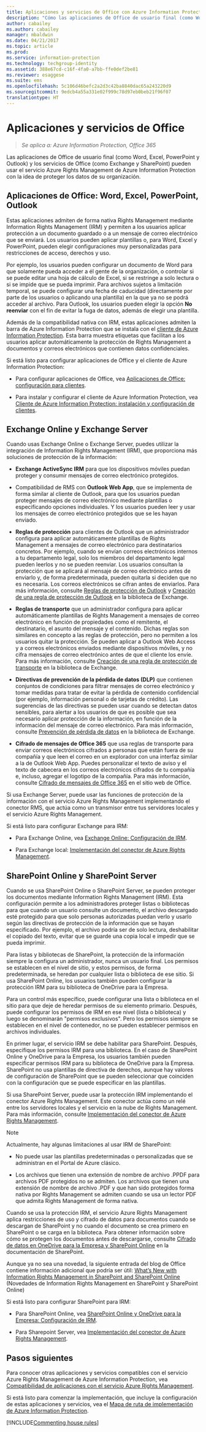 ```yaml
---
title: Aplicaciones y servicios de Office con Azure Information Protection
description: "Cómo las aplicaciones de Office de usuario final (como Word, Excel, PowerPoint y Outlook) y los servicios de Office (como Exchange y SharePoint) pueden usar el servicio Azure Rights Management para ayudar a proteger los datos de una organización."
author: cabailey
ms.author: cabailey
manager: mbaldwin
ms.date: 04/21/2017
ms.topic: article
ms.prod: 
ms.service: information-protection
ms.technology: techgroup-identity
ms.assetid: 388e67cd-c16f-4fa0-a7bb-ffe0def2be81
ms.reviewer: esaggese
ms.suite: ems
ms.openlocfilehash: 5c106d46befc2a2d3c42ba8840dac65a243220d9
ms.sourcegitcommit: 9edcb4a55a331e02f999c78d97eb0beb21f96f07
translationtype: HT
---
```

# <a name="office-applications-and-services"></a>Aplicaciones y servicios de Office

>*Se aplica a: Azure Information Protection, Office 365*

Las aplicaciones de Office de usuario final (como Word, Excel, PowerPoint y Outlook) y los servicios de Office (como Exchange y SharePoint) pueden usar el servicio Azure Rights Management de Azure Information Protection con la idea de proteger los datos de su organización.

## <a name="office-applications-word-excel-powerpoint-outlook"></a>Aplicaciones de Office: Word, Excel, PowerPoint, Outlook
Estas aplicaciones admiten de forma nativa Rights Management mediante Information Rights Management (IRM) y permiten a los usuarios aplicar protección a un documento guardado o a un mensaje de correo electrónico que se enviará. Los usuarios pueden aplicar plantillas o, para Word, Excel y PowerPoint, pueden elegir configuraciones muy personalizadas para restricciones de acceso, derechos y uso. 

Por ejemplo, los usuarios pueden configurar un documento de Word para que solamente pueda acceder a él gente de la organización, o controlar si se puede editar una hoja de cálculo de Excel, si se restringe a solo lectura o si se impide que se pueda imprimir. Para archivos sujetos a limitación temporal, se puede configurar una fecha de caducidad (directamente por parte de los usuarios o aplicando una plantilla) en la que ya no se podrá acceder al archivo. Para Outlook, los usuarios pueden elegir la opción **No reenviar** con el fin de evitar la fuga de datos, además de elegir una plantilla.

Además de la compatibilidad nativa con IRM, estas aplicaciones admiten la barra de Azure Information Protection que se instala con el [cliente de Azure Information Protection](../rms-client/aip-client.md). Esta barra muestra etiquetas que facilitan a los usuarios aplicar automáticamente la protección de Rights Management a documentos y correos electrónicos que contienen datos confidenciales.

Si está listo para configurar aplicaciones de Office y el cliente de Azure Information Protection:

- Para configurar aplicaciones de Office, vea [Aplicaciones de Office: configuración para clientes](../deploy-use/configure-office-apps.md).

- Para instalar y configurar el cliente de Azure Information Protection, vea [Cliente de Azure Information Protection: instalación y configuración de clientes](../deploy-use/configure-client.md).

## <a name="exchange-online-and-exchange-server"></a>Exchange Online y Exchange Server
Cuando usas Exchange Online o Exchange Server, puedes utilizar la integración de Information Rights Management (IRM), que proporciona más soluciones de protección de la información:

-   **Exchange ActiveSync IRM** para que los dispositivos móviles puedan proteger y consumir mensajes de correo electrónico protegidos.

-   Compatibilidad de RMS con **Outlook Web App**, que se implementa de forma similar al cliente de Outlook, para que los usuarios puedan proteger mensajes de correo electrónico mediante plantillas o especificando opciones individuales. Y los usuarios pueden leer y usar los mensajes de correo electrónico protegidos que se les hayan enviado.

-   **Reglas de protección** para clientes de Outlook que un administrador configura para aplicar automáticamente plantillas de Rights Management a mensajes de correo electrónico para destinatarios concretos. Por ejemplo, cuando se envían correos electrónicos internos a tu departamento legal, solo los miembros del departamento legal pueden leerlos y no se pueden reenviar. Los usuarios consultan la protección que se aplicará al mensaje de correo electrónico antes de enviarlo y, de forma predeterminada, pueden quitarla si deciden que no es necesaria. Los correos electrónicos se cifran antes de enviarlos. Para más información, consulte [Reglas de protección de Outlook](https://technet.microsoft.com/library/dd638178%28v=exchg.150%29.aspx) y [Creación de una regla de protección de Outlook](https://technet.microsoft.com/library/dd638196%28v=exchg.150%29.aspx) en la biblioteca de Exchange.

-   **Reglas de transporte** que un administrador configura para aplicar automáticamente plantillas de Rights Management a mensajes de correo electrónico en función de propiedades como el remitente, el destinatario, el asunto del mensaje y el contenido. Dichas reglas son similares en concepto a las reglas de protección, pero no permiten a los usuarios quitar la protección. Se pueden aplicar a Outlook Web Access y a correos electrónicos enviados mediante dispositivos móviles, y no cifra mensajes de correo electrónico antes de que el cliente los envíe. Para más información, consulte [Creación de una regla de protección de transporte](https://technet.microsoft.com/library/dd302432.aspx) en la biblioteca de Exchange.

-   **Directivas de prevención de la pérdida de datos (DLP)** que contienen conjuntos de condiciones para filtrar mensajes de correo electrónico y tomar medidas para tratar de evitar la pérdida de contenido confidencial (por ejemplo, información personal o de tarjetas de crédito). Las sugerencias de las directivas se pueden usar cuando se detectan datos sensibles, para alertar a los usuarios de que es posible que sea necesario aplicar protección de la información, en función de la información del mensaje de correo electrónico. Para más información, consulte [Prevención de pérdida de datos](https://technet.microsoft.com/library/jj150527%28v=exchg.150%29.aspx) en la biblioteca de Exchange.

-   **Cifrado de mensajes de Office 365** que usa reglas de transporte para enviar correos electrónicos cifrados a personas que están fuera de su compañía y que leen el correo en un explorador con una interfaz similar a la de Outlook Web App. Puedes personalizar el texto de aviso y el texto de cabecera en los correos electrónicos cifrados de tu compañía e, incluso, agregar el logotipo de la compañía. Para más información, consulte [Cifrado de mensajes de Office 365](https://office.microsoft.com/o365-message-encryption-FX104179182.aspx) en el sitio web de Office.

Si usa Exchange Server, puede usar las funciones de protección de la información con el servicio Azure Rights Management implementando el conector RMS, que actúa como un transmisor entre tus servidores locales y el servicio Azure Rights Management.

Si está listo para configurar Exchange para IRM:

- Para Exchange Online, vea [Exchange Online: Configuración de IRM](../deploy-use/configure-office365.md#exchange-online-irm-configuration).

- Para Exchange local: [Implementación del conector de Azure Rights Management](../deploy-use/deploy-rms-connector.md).


## <a name="sharepoint-online-and-sharepoint-server"></a>SharePoint Online y SharePoint Server

Cuando se usa SharePoint Online o SharePoint Server, se pueden proteger los documentos mediante Information Rights Management (IRM). Esta configuración permite a los administradores proteger listas o bibliotecas para que cuando un usuario consulte un documento, el archivo descargado esté protegido para que solo personas autorizadas puedan verlo y usarlo según las directivas de protección de la información que se hayan especificado. Por ejemplo, el archivo podría ser de solo lectura, deshabilitar el copiado del texto, evitar que se guarde una copia local e impedir que se pueda imprimir.

Para listas y bibliotecas de SharePoint, la protección de la información siempre la configura un administrador, nunca un usuario final. Los permisos se establecen en el nivel de sitio, y estos permisos, de forma predeterminada, se heredan por cualquier lista o biblioteca de ese sitio. Si usa SharePoint Online, los usuarios también pueden configurar la protección IRM para su biblioteca de OneDrive para la Empresa.

Para un control más específico, puede configurar una lista o biblioteca en el sitio para que deje de heredar permisos de su elemento primario. Después, puede configurar los permisos de IRM en ese nivel (lista o biblioteca) y luego se denominarán "permisos exclusivos". Pero los permisos siempre se establecen en el nivel de contenedor, no se pueden establecer permisos en archivos individuales. 

En primer lugar, el servicio IRM se debe habilitar para SharePoint. Después, especifique los permisos IRM para una biblioteca. En el caso de SharePoint Online y OneDrive para la Empresa, los usuarios también pueden especificar permisos IRM para su biblioteca de OneDrive para la Empresa. SharePoint no usa plantillas de directiva de derechos, aunque hay valores de configuración de SharePoint que se pueden seleccionar que coinciden con la configuración que se puede especificar en las plantillas.

Si usa SharePoint Server, puede usar la protección IRM implementando el conector Azure Rights Management. Este conector actúa como un relé entre los servidores locales y el servicio en la nube de Rights Management. Para más información, consulte [Implementación del conector de Azure Rights Management](../deploy-use/deploy-rms-connector.md).

> [!NOTE]
> Actualmente, hay algunas limitaciones al usar IRM de SharePoint:
> 
> - No puede usar las plantillas predeterminadas o personalizadas que se administran en el Portal de Azure clásico. 
> 
> - Los archivos que tienen una extensión de nombre de archivo .PPDF para archivos PDF protegidos no se admiten. Los archivos que tienen una extensión de nombre de archivo .PDF y que han sido protegidos forma nativa por Rights Management se admiten cuando se usa un lector PDF que admita Rights Management de forma nativa.


Cuando se usa la protección IRM, el servicio Azure Rights Management aplica restricciones de uso y cifrado de datos para documentos cuando se descargan de SharePoint y no cuando el documento se crea primero en SharePoint o se carga en la biblioteca. Para obtener información sobre cómo se protegen los documentos antes de descargarse, consulte [Cifrado de datos en OneDrive para la Empresa y SharePoint Online](https://technet.microsoft.com/library/dn905447.aspx) en la documentación de SharePoint.

Aunque ya no sea una novedad, la siguiente entrada del blog de Office contiene información adicional que podría ser útil: [What’s New with Information Rights Management in SharePoint and SharePoint Online](https://blogs.office.com/2012/11/09/whats-new-with-information-rights-management-in-sharepoint-and-sharepoint-online/) (Novedades de Information Rights Management en SharePoint y SharePoint Online)

Si está listo para configurar SharePoint para IRM:

- Para SharePoint Online, vea [SharePoint Online y OneDrive para la Empresa: Configuración de IRM](../deploy-use/configure-office365.md#sharepoint-online-and-onedrive-for-business-irm-configuration).

- Para Sharepoint Server, vea [Implementación del conector de Azure Rights Management](../deploy-use/deploy-rms-connector.md).


## <a name="next-steps"></a>Pasos siguientes

Para conocer otras aplicaciones y servicios compatibles con el servicio Azure Rights Management de Azure Information Protection, vea [Compatibilidad de aplicaciones con el servicio Azure Rights Management](applications-support.md).

Si está listo para comenzar la implementación, que incluye la configuración de estas aplicaciones y servicios, vea el [Mapa de ruta de implementación de Azure Information Protection](/plan-design/deployment-roadmap.md).

[!INCLUDE[Commenting house rules](../includes/houserules.md)]